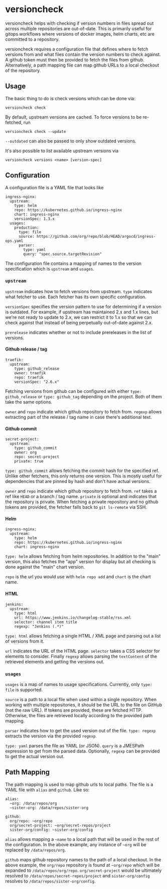 # versioncheck

versioncheck helps with checking if version numbers in files spread out across
multiple repositories are out-of-date. This is primarily useful for gitops
workflows where versions of docker images, helm charts, etc are committed to a
repository.

versioncheck requires a configuration file that defines where to fetch versions
from and what files contain the version numbers to check against. A github token
must then be provided to fetch the files from github. Alternatively, a path
mapping file can map github URLs to a local checkout of the repository.

## Usage

The basic thing to do is check versions which can be done via:

```
versioncheck check
```

By default, upstream versions are cached. To force versions to be re-fetched,
run

```
versioncheck check --update
```

`--outdated` can also be passed to only show outdated versions.

It's also possible to list available upstream versions via

```
versioncheck versions <name> [version-spec]
```


## Configuration

A configuration file is a YAML file that looks like

```
ingress-nginx:
  upstream:
    type: helm
    repo: https://kubernetes.github.io/ingress-nginx
    chart: ingress-nginx
    versionSpec: 1.3.x
  usages:
    production:
      type: file
      source: https://github.com/org/repo/blob/HEAD/argocd/ingress-ops.yaml
      parser:
        type: yaml
        query: "spec.source.targetRevision"
```

The configuration file contains a mapping of names to the version specification
which is `upstream` and `usages`.

### `upstream`

`upstream` indicates how to fetch versions from upstream. `type` indicates what
fetcher to use. Each fetcher has its own specific configuration.

`versionSpec` specifies the version pattern to use for determining if a version
is outdated. For example, if upstream has maintained 2.x and 1.x lines, but
we're not ready to update to 2.x, we can restrict it to 1.x so that we can check
against that instead of being perpetually out-of-date against 2.x.

`prerelease` indicates whether or not to include prereleases in the list of
versions.

#### Github release / tag

```
traefik:
  upstream:
    type: github_release
    owner: traefik
    repo: traefik
    versionSpec: "2.6.x"
```

Fetching versions from github can be configured with either `type:
github_release` or `type: github_tag` depending on the project. Both of them
take the same options.

`owner` and `repo` indicate which github repository to fetch from. `regexp`
allows extracting part of the release / tag name in case there's additional
text.

#### Github commit

```
secret-project:
  upstream:
    type: github_commit
    owner: org
    repo: secret-project
    private: true
```

`type: github_commit` allows fetching the commit hash for the specified ref.
Unlike other fetchers, this only returns one version. This is mostly useful for
dependencies that are pinned by hash and don't have actual versions.

`owner` and `repo` indicate which github repository to fetch from. `ref` takes a
ref like `HEAD` or a branch / tag name. `private` is optional and indicates that
the repository is private. When fetching a private repository and no github
tokens are provided, the fetcher falls back to `git ls-remote` via SSH.

#### Helm

```
ingress-nginx:
  upstream:
    type: helm
    repo: https://kubernetes.github.io/ingress-nginx
    chart: ingress-nginx
```

`type: helm` allows fetching from helm repositories. In addition to the "main"
version, this also fetches the "app" version for display but all checking is
done against the "main" chart version.

`repo` is the url you would use with `helm repo add` and `chart` is the chart
name.

#### HTML

```
jenkins:
  upstream:
    type: html
    url: https://www.jenkins.io/changelog-stable/rss.xml
    selector: channel item title
    regexp: "Jenkins (.*)"
```

`type: html` allows fetching a single HTML / XML page and parsing out a list of
versions from it.

`url` indicates the URL of the HTML page. `selector` takes a CSS selector for
elements to consider. Finally `regexp` allows parsing the `textContent` of the
retrieved elements and getting the versions out.

### `usages`

`usages` is a map of names to usage specifications. Currently, only `type: file`
is supported.

`source` is a path to a local file when used within a single repository. When
working with multiple repositories, it should be the URL to the file on GitHub
(not the raw URL). If tokens are provided, these are fetched HTTP. Otherwise,
the files are retrieved locally according to the provided path mapping.

`parser` indicates how to get the used version out of the file. `type: regexp`
extracts the version via the provided `regexp`.

`type: yaml` parses the file as YAML (or JSON). `query` is a JMESPath expression
to get from the parsed data. Optionally, `regexp` can be provided to get the
actual version out.

## Path Mapping

The path mapping is used to map github urls to local paths. The file is a YAML
file with `alias` and `github`. Like so:

```
alias:
  ~org: /data/repos/org
  ~sister-org: /data/repos/sister-org

github:
  org/repo: ~org/repo
  org/secret-project: ~org/secret-repos/project
  sister-org/config: ~sister-org/config
```

`alias` allows mapping a `~name` to a local path that will be used in the rest
of the configuration. In the above example, any instance of `~org` will be
replaced by `/data/repos/org`.

`github` maps github repository names to the path of a local checkout. In the
above example, the `org/repo` repository is found at `~org/repo` which will be
expanded to `/data/repos/org/repo`. `org/secret-project` would be ultimately
resolved to `/data/repos/secret-repos/project` and `sister-org/config` resolves
to `/data/repos/sister-org/config`.
